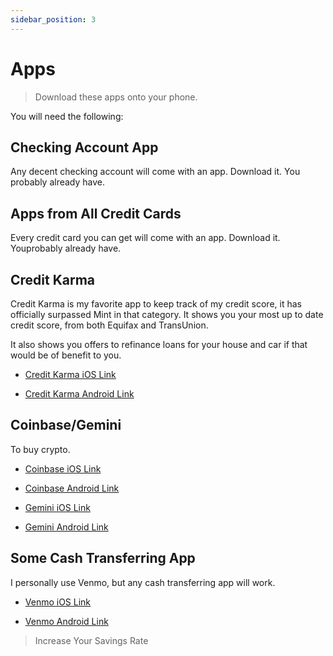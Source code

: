 ```yaml
---
sidebar_position: 3
---
```


# Apps

>Download these apps onto your phone.

You will need the following:

## Checking Account App

Any decent checking account will come with an app. Download it. You probably already have.

## Apps from All Credit Cards

Every credit card you can get will come with an app. Download it. Youprobably already have.

## Credit Karma

Credit Karma is my favorite app to keep track of my credit score, it has officially surpassed Mint in that category. It shows you your most up to date credit score, from both Equifax and TransUnion. 

It also shows you offers to refinance loans for your house and car if that would be of benefit to you.

- [Credit Karma iOS Link](https://apps.apple.com/us/app/credit-karma/id519817714)

- [Credit Karma Android Link](https://play.google.com/store/apps/details?id=com.creditkarma.mobile&hl=en_US&gl=US)

## Coinbase/Gemini

To buy crypto.

- [Coinbase iOS Link](https://apps.apple.com/us/app/coinbase-buy-bitcoin-ether/id886427730)

- [Coinbase Android Link](https://play.google.com/store/apps/details?id=com.coinbase.android&hl=en_US&gl=US)

- [Gemini iOS Link](https://apps.apple.com/us/app/gemini-buy-bitcoin-crypto/id1408914447)

- [Gemini Android Link](https://play.google.com/store/apps/details?id=com.gemini.android.app&hl=en_US&gl=US)

## Some Cash Transferring App 

I personally use Venmo, but any cash transferring app will work.

- [Venmo iOS Link](https://apps.apple.com/us/app/venmo/id351727428)

- [Venmo Android Link](https://play.google.com/store/apps/details?id=com.venmo&hl=en_US&gl=US)

>Increase Your Savings Rate